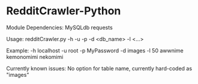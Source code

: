 RedditCrawler-Python
====================
Module Dependencies:
MySQLdb
requests

Usage:
redditCrawler.py -h <host> -u <user> -p <password> -d <db_name> -l <limit> <subreddit1> <subreddit2> <...>

Example:
-h localhost -u root -p MyPassword -d images -l 50 awwnime kemonomimi nekomimi

Currently known issues:
	No option for table name, currently hard-coded as "images"